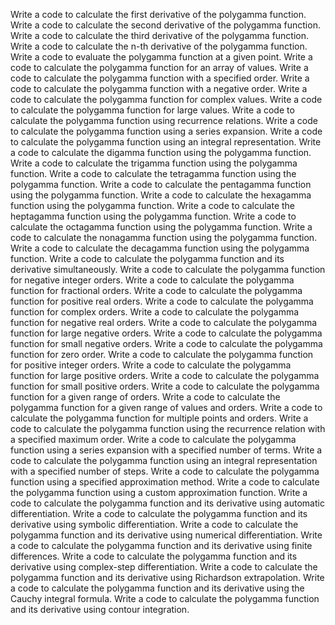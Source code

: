 Write a code to calculate the first derivative of the polygamma function.
Write a code to calculate the second derivative of the polygamma function.
Write a code to calculate the third derivative of the polygamma function.
Write a code to calculate the n-th derivative of the polygamma function.
Write a code to evaluate the polygamma function at a given point.
Write a code to calculate the polygamma function for an array of values.
Write a code to calculate the polygamma function with a specified order.
Write a code to calculate the polygamma function with a negative order.
Write a code to calculate the polygamma function for complex values.
Write a code to calculate the polygamma function for large values.
Write a code to calculate the polygamma function using recurrence relations.
Write a code to calculate the polygamma function using a series expansion.
Write a code to calculate the polygamma function using an integral representation.
Write a code to calculate the digamma function using the polygamma function.
Write a code to calculate the trigamma function using the polygamma function.
Write a code to calculate the tetragamma function using the polygamma function.
Write a code to calculate the pentagamma function using the polygamma function.
Write a code to calculate the hexagamma function using the polygamma function.
Write a code to calculate the heptagamma function using the polygamma function.
Write a code to calculate the octagamma function using the polygamma function.
Write a code to calculate the nonagamma function using the polygamma function.
Write a code to calculate the decagamma function using the polygamma function.
Write a code to calculate the polygamma function and its derivative simultaneously.
Write a code to calculate the polygamma function for negative integer orders.
Write a code to calculate the polygamma function for fractional orders.
Write a code to calculate the polygamma function for positive real orders.
Write a code to calculate the polygamma function for complex orders.
Write a code to calculate the polygamma function for negative real orders.
Write a code to calculate the polygamma function for large negative orders.
Write a code to calculate the polygamma function for small negative orders.
Write a code to calculate the polygamma function for zero order.
Write a code to calculate the polygamma function for positive integer orders.
Write a code to calculate the polygamma function for large positive orders.
Write a code to calculate the polygamma function for small positive orders.
Write a code to calculate the polygamma function for a given range of orders.
Write a code to calculate the polygamma function for a given range of values and orders.
Write a code to calculate the polygamma function for multiple points and orders.
Write a code to calculate the polygamma function using the recurrence relation with a specified maximum order.
Write a code to calculate the polygamma function using a series expansion with a specified number of terms.
Write a code to calculate the polygamma function using an integral representation with a specified number of steps.
Write a code to calculate the polygamma function using a specified approximation method.
Write a code to calculate the polygamma function using a custom approximation function.
Write a code to calculate the polygamma function and its derivative using automatic differentiation.
Write a code to calculate the polygamma function and its derivative using symbolic differentiation.
Write a code to calculate the polygamma function and its derivative using numerical differentiation.
Write a code to calculate the polygamma function and its derivative using finite differences.
Write a code to calculate the polygamma function and its derivative using complex-step differentiation.
Write a code to calculate the polygamma function and its derivative using Richardson extrapolation.
Write a code to calculate the polygamma function and its derivative using the Cauchy integral formula.
Write a code to calculate the polygamma function and its derivative using contour integration.